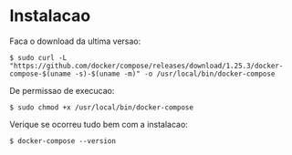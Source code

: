 
# Instalacao

Faca o download da ultima versao:

```
$ sudo curl -L "https://github.com/docker/compose/releases/download/1.25.3/docker-compose-$(uname -s)-$(uname -m)" -o /usr/local/bin/docker-compose
```
De permissao de execucao:

```
$ sudo chmod +x /usr/local/bin/docker-compose
```

Verique se ocorreu tudo bem com a instalacao:

```
$ docker-compose --version
```
